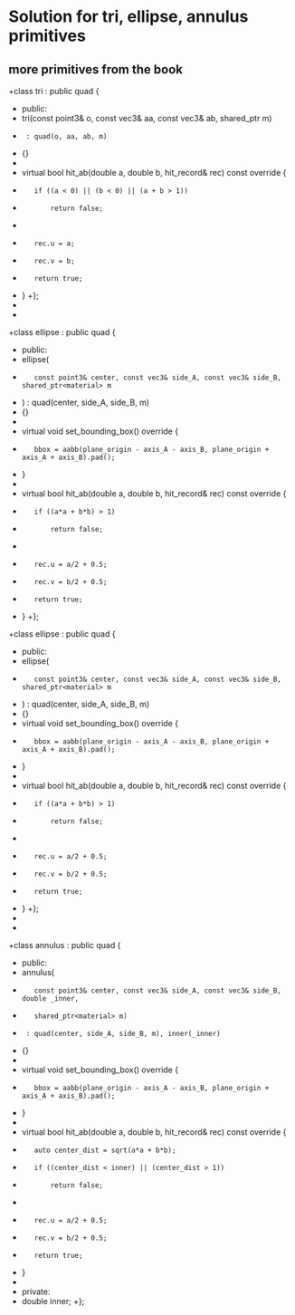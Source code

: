 #  Solution for tri, ellipse, annulus primitives

## more primitives from the book 
 
+class tri : public quad {
+  public:
+    tri(const point3& o, const vec3& aa, const vec3& ab, shared_ptr<material> m)
+      : quad(o, aa, ab, m)
+    {}
+
+    virtual bool hit_ab(double a, double b, hit_record& rec) const override {
+        if ((a < 0) || (b < 0) || (a + b > 1))
+            return false;
+
+        rec.u = a;
+        rec.v = b;
+        return true;
+    }
+};
+
+
+class ellipse : public quad {
+  public:
+    ellipse(
+        const point3& center, const vec3& side_A, const vec3& side_B, shared_ptr<material> m
+    ) : quad(center, side_A, side_B, m)
+    {}
+
+    virtual void set_bounding_box() override {
+        bbox = aabb(plane_origin - axis_A - axis_B, plane_origin + axis_A + axis_B).pad();
+    }
+
+    virtual bool hit_ab(double a, double b, hit_record& rec) const override {
+        if ((a*a + b*b) > 1)
+            return false;
+
+        rec.u = a/2 + 0.5;
+        rec.v = b/2 + 0.5;
+        return true;
+    }
+};


+class ellipse : public quad {
+  public:
+    ellipse(
+        const point3& center, const vec3& side_A, const vec3& side_B, shared_ptr<material> m
+    ) : quad(center, side_A, side_B, m)
+    {}
+    virtual void set_bounding_box() override {
+        bbox = aabb(plane_origin - axis_A - axis_B, plane_origin + axis_A + axis_B).pad();
+    }
+
+    virtual bool hit_ab(double a, double b, hit_record& rec) const override {
+        if ((a*a + b*b) > 1)
+            return false;
+
+        rec.u = a/2 + 0.5;
+        rec.v = b/2 + 0.5;
+        return true;
+    }
+};
+
+
+class annulus : public quad {
+  public:
+    annulus(
+        const point3& center, const vec3& side_A, const vec3& side_B, double _inner,
+        shared_ptr<material> m)
+      : quad(center, side_A, side_B, m), inner(_inner)
+    {}
+
+    virtual void set_bounding_box() override {
+        bbox = aabb(plane_origin - axis_A - axis_B, plane_origin + axis_A + axis_B).pad();
+    }
+
+    virtual bool hit_ab(double a, double b, hit_record& rec) const override {
+        auto center_dist = sqrt(a*a + b*b);
+        if ((center_dist < inner) || (center_dist > 1))
+            return false;
+
+        rec.u = a/2 + 0.5;
+        rec.v = b/2 + 0.5;
+        return true;
+    }
+
+  private:
+    double inner;
+};